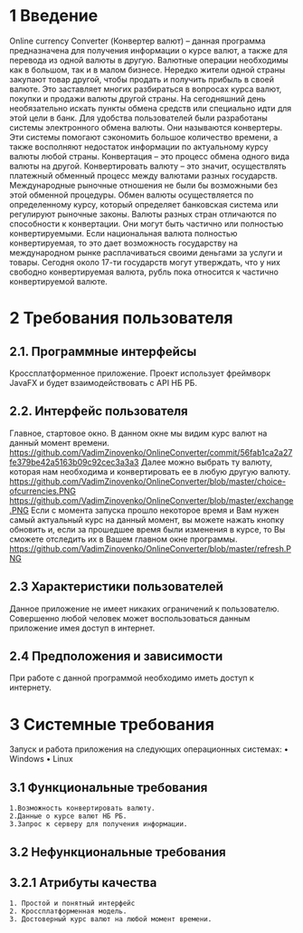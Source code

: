 # 1 Введение
Online currency Converter (Конвертер валют) – данная программа предназначена для получения информации о курсе валют, а также для перевода из одной валюты в другую. Валютные операции необходимы как в большом, так и в малом бизнесе. Нередко жители одной страны закупают товар другой, чтобы продать и получить прибыль в своей валюте. Это заставляет многих разбираться в вопросах курса валют, покупки и продажи валюты другой страны. На сегодняшний день необязательно искать пункты обмена средств или специально идти для этой цели в банк. Для удобства пользователей были разработаны системы электронного обмена валюты. Они называются конвертеры. Эти системы помогают сэкономить большое количество времени, а также восполняют недостаток информации по актуальному курсу валюты любой страны. 
Конвертация – это процесс обмена одного вида валюты на другой. Конвертировать валюту – это значит, осуществлять платежный обменный процесс между валютами разных государств. Международные рыночные отношения не были бы возможными без этой обменной процедуры. Обмен валюты осуществляется по определенному курсу, который определяет банковская система или регулируют рыночные законы. Валюты разных стран отличаются по способности к конвертации. Они могут быть частично или полностью конвертируемыми. Если национальная валюта полностью конвертируемая, то это дает возможность государству на международном рынке расплачиваться своими деньгами за услуги и товары. Сегодня около 17-ти государств могут утверждать, что у них свободно конвертируемая валюта, рубль пока относится к частично конвертируемой валюте. 
# 2 Требования пользователя
## 2.1. Программные интерфейсы
Кроссплатформенное приложение. Проект использует фреймворк JavaFX и будет взаимодействовать с API НБ РБ. 
## 2.2. Интерфейс пользователя
Главное, стартовое окно. В данном окне мы видим курс валют на данный момент времени. 
https://github.com/VadimZinovenko/OnlineConverter/commit/56fab1ca2a27fe379be42a5163b09c92cec3a3a3
Далее можно выбрать ту валюту, которая нам необходима и конвертировать ее в любую другую валюту.  
https://github.com/VadimZinovenko/OnlineConverter/blob/master/choice-ofcurrencies.PNG
https://github.com/VadimZinovenko/OnlineConverter/blob/master/exchange.PNG
Если с момента запуска прошло некоторое время и Вам нужен самый актуальный курс на данный момент, вы можете нажать кнопку обновить и, если за прошедшее время были изменения в курсе, то Вы сможете отследить их в Вашем главном окне программы. 
https://github.com/VadimZinovenko/OnlineConverter/blob/master/refresh.PNG
## 2.3 Характеристики пользователей
Данное приложение не имеет никаких ограничений к пользователю. Совершенно любой человек может воспользоваться данным приложение имея доступ в интернет.
## 2.4 Предположения и зависимости
При работе с данной программой необходимо иметь доступ к интернету.
# 3 Системные требования
Запуск и работа приложения на следующих операционных системах:
•	Windows
•	Linux
## 3.1 Функциональные требования
    1.Возможность конвертировать валюту.
    2.Данные о курсе валют НБ РБ.
    3.Запрос к серверу для получения информации.

## 3.2 Нефункциональные требования
## 3.2.1 Атрибуты качества
    1. Простой и понятный интерфейс
    2. Кроссплатформенная модель.
    3. Достоверный курс валют на любой момент времени.
